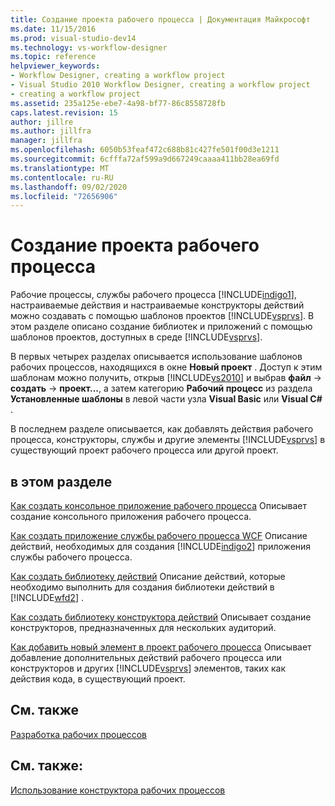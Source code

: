 ```yaml
---
title: Создание проекта рабочего процесса | Документация Майкрософт
ms.date: 11/15/2016
ms.prod: visual-studio-dev14
ms.technology: vs-workflow-designer
ms.topic: reference
helpviewer_keywords:
- Workflow Designer, creating a workflow project
- Visual Studio 2010 Workflow Designer, creating a workflow project
- creating a workflow project
ms.assetid: 235a125e-ebe7-4a98-bf77-86c8558728fb
caps.latest.revision: 15
author: jillre
ms.author: jillfra
manager: jillfra
ms.openlocfilehash: 6050b53feaf472c688b81c427fe501f00d3e1211
ms.sourcegitcommit: 6cfffa72af599a9d667249caaaa411bb28ea69fd
ms.translationtype: MT
ms.contentlocale: ru-RU
ms.lasthandoff: 09/02/2020
ms.locfileid: "72656906"
---
```

# <a name="creating-a-workflow-project"></a>Создание проекта рабочего процесса
Рабочие процессы, службы рабочего процесса [!INCLUDE[indigo1](../includes/indigo1-md.md)], настраиваемые действия и настраиваемые конструкторы действий можно создавать с помощью шаблонов проектов [!INCLUDE[vsprvs](../includes/vsprvs-md.md)]. В этом разделе описано создание библиотек и приложений с помощью шаблонов проектов, доступных в среде [!INCLUDE[vsprvs](../includes/vsprvs-md.md)].

 В первых четырех разделах описывается использование шаблонов рабочих процессов, находящихся в окне **Новый проект** . Доступ к этим шаблонам можно получить, открыв [!INCLUDE[vs2010](../includes/vs2010-md.md)] и выбрав **файл**  ->  **создать**  ->  **проект...**, а затем категорию **Рабочий процесс** из раздела **Установленные шаблоны** в левой части узла **Visual Basic** или **Visual C#** .

 В последнем разделе описывается, как добавлять действия рабочего процесса, конструкторы, службы и другие элементы [!INCLUDE[vsprvs](../includes/vsprvs-md.md)] в существующий проект рабочего процесса или другой проект.

## <a name="in-this-section"></a>в этом разделе
 [Как создать консольное приложение рабочего процесса](../workflow-designer/how-to-create-a-workflow-console-application.md) Описывает создание консольного приложения рабочего процесса.

 [Как создать приложение службы рабочего процесса WCF](../workflow-designer/how-to-create-a-wcf-workflow-service-application.md) Описание действий, необходимых для создания [!INCLUDE[indigo2](../includes/indigo2-md.md)] приложения службы рабочего процесса.

 [Как создать библиотеку действий](../workflow-designer/how-to-create-an-activity-library.md) Описание действий, которые необходимо выполнить для создания библиотеки действий в [!INCLUDE[wfd2](../includes/wfd2-md.md)] .

 [Как создать библиотеку конструктора действий](../workflow-designer/how-to-create-an-activity-designer-library.md) Описывает создание конструкторов, предназначенных для нескольких аудиторий.

 [Как добавить новый элемент в проект рабочего процесса](../workflow-designer/how-to-add-a-new-item-to-a-workflow-project.md) Описывает добавление дополнительных действий рабочего процесса или конструкторов и других [!INCLUDE[vsprvs](../includes/vsprvs-md.md)] элементов, таких как действия кода, в существующий проект.

## <a name="related-sections"></a>См. также
 [Разработка рабочих процессов](https://msdn.microsoft.com/library/41f727b5-b142-4c1b-b046-492b96135ae6)

## <a name="see-also"></a>См. также:
 [Использование конструктора рабочих процессов](../workflow-designer/using-the-workflow-designer.md)